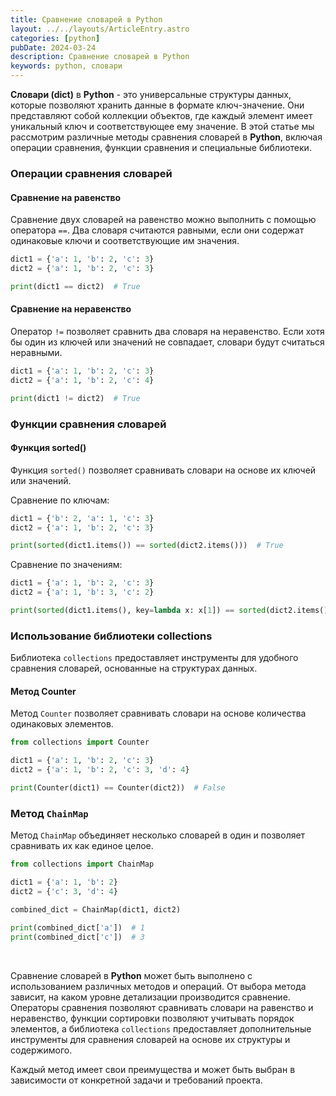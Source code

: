 ```yaml
---
title: Сравнение словарей в Python
layout: ../../layouts/ArticleEntry.astro
categories: [python]
pubDate: 2024-03-24
description: Сравнение словарей в Python
keywords: python, словари
---
```


**Словари (dict)** в **Python** - это универсальные структуры данных, которые позволяют хранить данные в формате ключ-значение. Они представляют собой коллекции объектов, где каждый элемент имеет уникальный ключ и соответствующее ему значение. В этой статье мы рассмотрим различные методы сравнения словарей в **Python**, включая операции сравнения, функции сравнения и специальные библиотеки.

### Операции сравнения словарей

#### Сравнение на равенство

Сравнение двух словарей на равенство можно выполнить с помощью оператора `==`. Два словаря считаются равными, если они содержат одинаковые ключи и соответствующие им значения.

```python
dict1 = {'a': 1, 'b': 2, 'c': 3}
dict2 = {'a': 1, 'b': 2, 'c': 3}

print(dict1 == dict2)  # True
```

#### Сравнение на неравенство

Оператор `!=` позволяет сравнить два словаря на неравенство. Если хотя бы один из ключей или значений не совпадает, словари будут считаться неравными.

```python
dict1 = {'a': 1, 'b': 2, 'c': 3}
dict2 = {'a': 1, 'b': 2, 'c': 4}

print(dict1 != dict2)  # True
```

### Функции сравнения словарей

#### Функция sorted()

Функция `sorted()` позволяет сравнивать словари на основе их ключей или значений.

Сравнение по ключам:

```python
dict1 = {'b': 2, 'a': 1, 'c': 3}
dict2 = {'a': 1, 'b': 2, 'c': 3}

print(sorted(dict1.items()) == sorted(dict2.items()))  # True
```

Сравнение по значениям:

```python
dict1 = {'a': 1, 'b': 2, 'c': 3}
dict2 = {'a': 1, 'b': 3, 'c': 2}

print(sorted(dict1.items(), key=lambda x: x[1]) == sorted(dict2.items(), key=lambda x: x[1]))  # False
```

### Использование библиотеки collections

Библиотека `collections` предоставляет инструменты для удобного сравнения словарей, основанные на структурах данных.

#### Метод Counter
Метод `Counter` позволяет сравнивать словари на основе количества одинаковых элементов.

```python
from collections import Counter

dict1 = {'a': 1, 'b': 2, 'c': 3}
dict2 = {'a': 1, 'b': 2, 'c': 3, 'd': 4}

print(Counter(dict1) == Counter(dict2))  # False
```

### Метод `ChainMap`

Метод `ChainMap` объединяет несколько словарей в один и позволяет сравнивать их как единое целое.

```python
from collections import ChainMap

dict1 = {'a': 1, 'b': 2}
dict2 = {'c': 3, 'd': 4}

combined_dict = ChainMap(dict1, dict2)

print(combined_dict['a'])  # 1
print(combined_dict['c'])  # 3
```

<br>

Сравнение словарей в **Python** может быть выполнено с использованием различных методов и операций. От выбора метода зависит, на каком уровне детализации производится сравнение. Операторы сравнения позволяют сравнивать словари на равенство и неравенство, функции сортировки позволяют учитывать порядок элементов, а библиотека `collections` предоставляет дополнительные инструменты для сравнения словарей на основе их структуры и содержимого.

Каждый метод имеет свои преимущества и может быть выбран в зависимости от конкретной задачи и требований проекта.